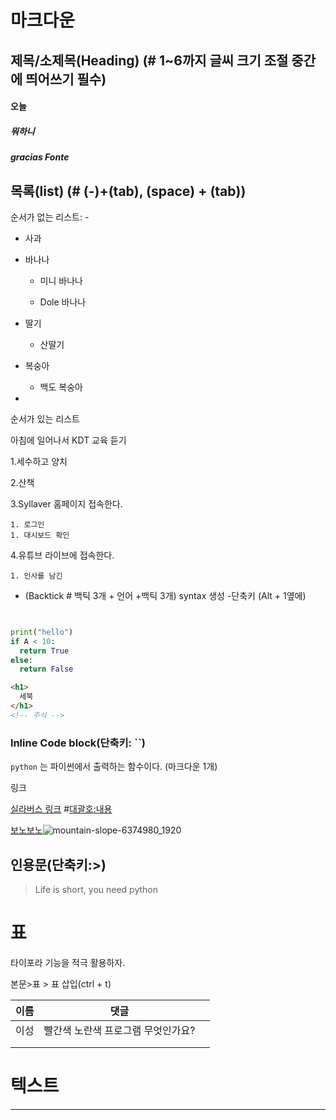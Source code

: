 # 마크다운

## 제목/소제목(Heading) (# 1~6까지 글씨 크기 조절 중간에 띄어쓰기 필수)

#### 오늘

##### 뭐하니

##### gracias Fonte

## 목록(list) (# (-)+(tab), (space) + (tab))

순서가 없는 리스트: -

- 사과

- 바나나

  * 미니 바나나

  * Dole 바나나

- 딸기

  * 산딸기

- 복숭아

  - 백도 복숭아

- 



순서가 있는 리스트 

아침에 일어나서 KDT 교육 듣기

1.세수하고 양치

2.산책

3.Syllaver 홈페이지 접속한다.

	1. 로그인
	1. 대시보드 확인

4.유튜브 라이브에 접속한다.

	1. 인사를 남긴



- (Backtick # 백틱 3개 + 언어 +백틱 3개) syntax 생성 -단축키 (Alt + 1옆에)



``` python
```





``` 
```



```python
print("hello")
if A < 10:
  return True
else:
  return False
```



```Html
<h1>
  세북
</h1>
<!-- 주석 -->
```





### lnline Code block(단축키: ``)

 `python` 는 파이썬에서 출력하는 함수이다. (마크다운 1개)

링크

[실라버스 링크](https://syllaverse.com) #[대괄호:내용](소괄호:내용)

[보노보노]()![mountain-slope-6374980_1920](마크다운.assets/mountain-slope-6374980_1920.jpg)





## 인용문(단축키:>)

> Life is short, you need python



#  표

타이포라 기능을 적극 활용하자.

본문>표 > 표 삽입(ctrl + t)

| 이름 |                댓글                |      |
| ---- | :--------------------------------: | ---- |
| 이성 | 빨간색 노란색 프로그램 무엇인가요? |      |
|      |                                    |      |
|      |                                    |      |



# 텍스트

---

<!--😝(ctrl+command+space)

------



**굵게(볼드체)**: `**`

*기울림(이탤릭체)*: `*`

~~취소선~~: `~~





> ㅣㅑ





